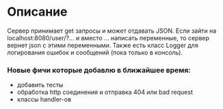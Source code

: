 # Описание
Сервер принимает get запросы и может отдавать JSON.
Если зайти на localhost:8080/user/?... и вместо ... написать
переменные, то сервер вернет json с этими переменными.
Также есть класс Logger для логирования ошибок и сообщений (пока только в консоль).
### Новые фичи которые добавлю в ближайшее время:

- добавить тесты
- обработка http соединения и отправка 404 или bad request
- классы handler-ов
